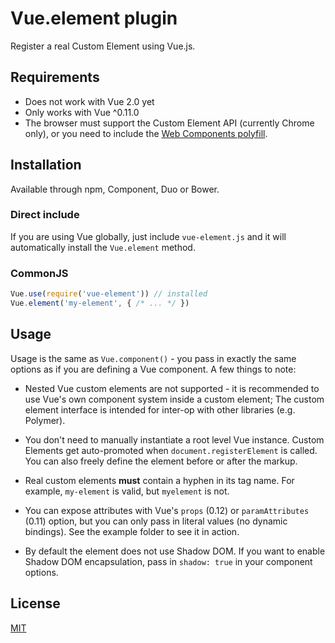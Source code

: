 # Vue.element plugin

Register a real Custom Element using Vue.js.

## Requirements

- Does not work with Vue 2.0 yet
- Only works with Vue ^0.11.0
- The browser must support the Custom Element API (currently Chrome only), or you need to include the [Web Components polyfill](https://github.com/webcomponents/webcomponentsjs).

## Installation

Available through npm, Component, Duo or Bower.

### Direct include

If you are using Vue globally, just include `vue-element.js` and it will automatically install the `Vue.element` method.

### CommonJS

``` js
Vue.use(require('vue-element')) // installed
Vue.element('my-element', { /* ... */ })
```

## Usage

Usage is the same as `Vue.component()` - you pass in exactly the same options as if you are defining a Vue component. A few things to note:

- Nested Vue custom elements are not supported - it is recommended to use Vue's own component system inside a custom element; The custom element interface is intended for inter-op with other libraries (e.g. Polymer).

- You don't need to manually instantiate a root level Vue instance. Custom Elements get auto-promoted when `document.registerElement` is called. You can also freely define the element before or after the markup.

- Real custom elements **must** contain a hyphen in its tag name. For example, `my-element` is valid, but `myelement` is not.

- You can expose attributes with Vue's `props` (0.12) or `paramAttributes` (0.11) option, but you can only pass in literal values (no dynamic bindings). See the example folder to see it in action.

- By default the element does not use Shadow DOM. If you want to enable Shadow DOM encapsulation, pass in `shadow: true` in your component options.

## License

[MIT](http://opensource.org/licenses/MIT)
